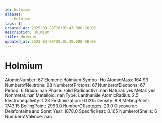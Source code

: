 ```yaml
---
id: holmium
aliases:
  - Holmium
tags: []
created_at: 2025-03-28T20:06:43.000-06:00
description: Holmium
title: Holmium
updated_at: 2025-03-28T20:07:39.000-06:00
---
```


# Holmium
AtomicNumber: 67
Element: Holmium
Symbol: Ho
AtomicMass: 164.93
NumberofNeutrons: 98
NumberofProtons: 67
NumberofElectrons: 67
Period: 6
Group: nan
Phase: solid
Radioactive: nan
Natural: yes
Metal: yes
Nonmetal: nan
Metalloid: nan
Type: Lanthanide
AtomicRadius: 2.5
Electronegativity: 1.23
FirstIonization: 6.0215
Density: 8.8
MeltingPoint: 1743.15
BoilingPoint: 2993.0
NumberOfIsotopes: 29.0
Discoverer: Delafontaine and Soret
Year: 1878.0
SpecificHeat: 0.165
NumberofShells: 6
NumberofValence: nan
